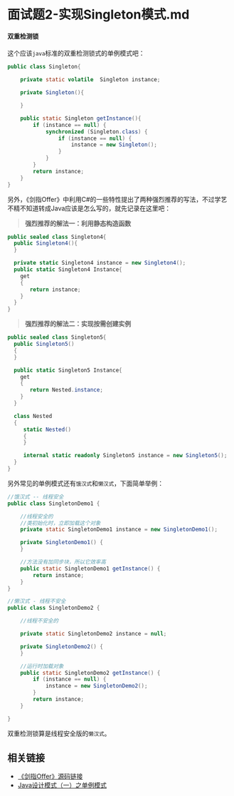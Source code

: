 # 面试题2-实现Singleton模式.md

#### 双重检测锁
这个应该`java`标准的双重检测锁式的单例模式吧：
```java
public class Singleton{

    private static volatile  Singleton instance;

    private Singleton(){

    }

    public static Singleton getInstance(){
        if (instance == null) {
            synchronized (Singleton.class) {
                if (instance == null) {
                    instance = new Singleton();
                }
            }
        }
        return instance;
    }
}
```

另外，《剑指Offer》中利用C#的一些特性提出了两种强烈推荐的写法，不过学艺不精不知道转成Java应该是怎么写的，就先记录在这里吧：<br/>
>
> **强烈推荐的解法一：利用静态构造函数**<br/>
```c#
public sealed class Singleton4{
  public Singleton4(){
  }

  private static Singleton4 instance = new Singleton4();
  public static Singleton4 Instance{
    get 
    {
       return instance;
    }
  }
}
```
> **强烈推荐的解法二：实现按需创建实例**<br/>
```c#
public sealed class Singleton5{
  public Singleton5()
  {
  }

  public static Singleton5 Instance{
    get 
    {
       return Nested.instance;
    }
  }

  class Nested
  {
     static Nested()
     {
     }

     internal static readonly Singleton5 instance = new Singleton5();
  }
}
```

另外常见的单例模式还有`饿汉式`和`懒汉式`，下面简单举例：
```java
//饿汉式 -- 线程安全
public class SingletonDemo1 {

    //线程安全的
    //类初始化时，立即加载这个对象
    private static SingletonDemo1 instance = new SingletonDemo1();

    private SingletonDemo1() {
    }

    //方法没有加同步块，所以它效率高
    public static SingletonDemo1 getInstance() {
        return instance;
    }
}

//懒汉式 - 线程不安全 
public class SingletonDemo2 {

    //线程不安全的

    private static SingletonDemo2 instance = null;

    private SingletonDemo2() {
    }

    //运行时加载对象
    public static SingletonDemo2 getInstance() {
        if (instance == null) {
            instance = new SingletonDemo2();
        }
        return instance;
    }

}
```
双重检测锁算是线程安全版的`懒汉式`。


相关链接
----
* [《剑指Offer》源码链接](https://github.com/zhedahht/CodingInterviewChinese2/tree/master/02_Singleton)
* [Java设计模式（一）之单例模式](https://www.jianshu.com/p/3f5eb3e0b050)

